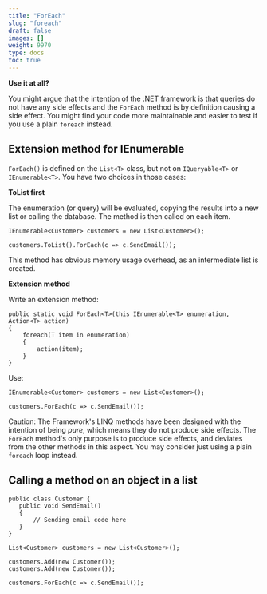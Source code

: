 ```yaml
---
title: "ForEach"
slug: "foreach"
draft: false
images: []
weight: 9970
type: docs
toc: true
---
```


**Use it at all?**

You might argue that the intention of the .NET framework is that queries do not have any side effects and the `ForEach` method is by definition causing a side effect. You might find your code more maintainable and easier to test if you use a plain `foreach` instead.


## Extension method for IEnumerable
`ForEach()` is defined on the `List<T>` class, but not on `IQueryable<T>` or `IEnumerable<T>`. You have two choices in those cases:

**ToList first**

The enumeration (or query) will be evaluated, copying the results into a new list or calling the database. The method is then called on each item.
    
    IEnumerable<Customer> customers = new List<Customer>();
    
    customers.ToList().ForEach(c => c.SendEmail());
    
This method has obvious memory usage overhead, as an intermediate list is created.

**Extension method**

Write an extension method:

    public static void ForEach<T>(this IEnumerable<T> enumeration, Action<T> action)
    {
        foreach(T item in enumeration)
        {
            action(item);
        }
    }

Use:

    IEnumerable<Customer> customers = new List<Customer>();

    customers.ForEach(c => c.SendEmail());
    
Caution: The Framework's LINQ methods have been designed with the intention of being *pure*, which means they do not produce side effects. The `ForEach` method's only purpose is to produce side effects, and deviates from the other methods in this aspect. You may consider just using a plain `foreach` loop instead.

## Calling a method on an object in a list
    public class Customer {
       public void SendEmail()
       {
           // Sending email code here
       }
    }
    
    List<Customer> customers = new List<Customer>();
    
    customers.Add(new Customer());
    customers.Add(new Customer());

    customers.ForEach(c => c.SendEmail());

